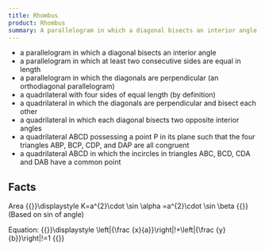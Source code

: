 ```yaml
---
title: Rhombus
product: Rhombus
summary: A parallelogram in which a diagonal bisects an interior angle
---
```


* a parallelogram in which a diagonal bisects an interior angle
* a parallelogram in which at least two consecutive sides are equal in length
* a parallelogram in which the diagonals are perpendicular (an orthodiagonal parallelogram)
* a quadrilateral with four sides of equal length (by definition)
* a quadrilateral in which the diagonals are perpendicular and bisect each other
* a quadrilateral in which each diagonal bisects two opposite interior angles
* a quadrilateral ABCD possessing a point P in its plane such that the four triangles ABP, BCP, CDP, and DAP are all congruent
* a quadrilateral ABCD in which the incircles in triangles ABC, BCD, CDA and DAB have a common point

Facts
-----
Area {{<latex>}}\displaystyle K=a^{2}\cdot \sin \alpha =a^{2}\cdot \sin \beta {{</latex>}} (Based on sin of angle)

Equation: {{<latex>}}\displaystyle \left|{\frac {x}{a}}\right|\!+\left|{\frac {y}{b}}\right|\!=1 {{</latex>}}
